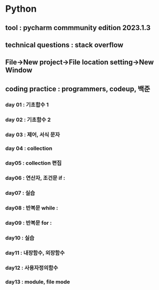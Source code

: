 # Python
## tool : pycharm commmunity edition 2023.1.3
## technical questions : stack overflow
## File->New project->File location setting->New Window
## coding practice : programmers, codeup, 백준
### day 01 : 기초합수 1
### day 02 : 기초함수 2
### day 03 : 제어, 서식 문자
### day 04 : collection
### day05 : collection 편집
### day06 : 연산자, 조건문 if :
### day07 : 실습
### day08 : 반복문 while : 
### day09 : 반복문 for :
### day10 : 실습
### day11 : 내장함수, 외장함수
### day12 : 사용자정의함수
### day13 : module, file mode

